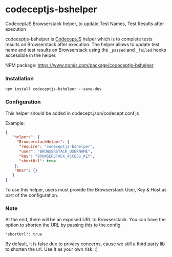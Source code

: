 # codeceptjs-bshelper
CodeceptJS Browserstack helper, to update Test Names, Test Results after execution 

codeceptjs-bshelper is [CodeceptJS](https://codecept.io/) helper which is to complete tests results on Browserstack after execution. The helper allows to update test name and
test results on Browserstack using the `_passed` and `_failed` hooks accessible in the helper.

NPM package: https://www.npmjs.com/package/codeceptjs-bshelper

### Installation
`npm install codeceptjs-bshelper --save-dev`

### Configuration

This helper should be added in codecept.json/codecept.conf.js

Example:

```json
{
   "helpers": {
     "BrowserstackHelper": {
      "require": "codeceptjs-bshelper",
      "user": "BROWSERSTACK_USERNAME",
      "key": "BROWSERSTACK_ACCESS_KEY",
      "shortUrl": true
    },
    "REST": {}
   }
}
```
To use this helper, users must provide the Browserstack User, Key & Host as part of the configuration.

### Note
At the end, there will be an exposed URL to Browserstack. You can have the option to shorten the URL by passing this to the config

```
"shortUrl": true
```

By default, it is false due to privacy concerns, cause we still a third party lib to shorten the url. Use it as your own risk. :)